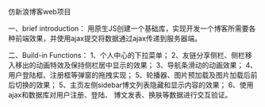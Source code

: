 仿新浪博客web项目

一、brief introduction：
        用原生JS创建一个基础库，实现开发一个博客所需要各种前端效果，并使用ajax提交将数据通过ajax传递到服务器端。
        
        
二、Build-in Functions：
        1、个人中心的下拉菜单；
        2、友链分享侧栏、侧栏移入移出的动画特效及保持侧栏居中显示的效果；
        3、导航条滑动的动画效果；
        4、 用户登陆框、注册框等弹窗的拖拽实现；
        5、轮播器、图片预加载及图片加载后前后切换的效果；
        5、主页左侧sidebar博文列表隐藏和显示内容的效果；
        6、使用ajax和数据库对用户注册、登陆、 博文发表、换肤等数据进行交互验证。
